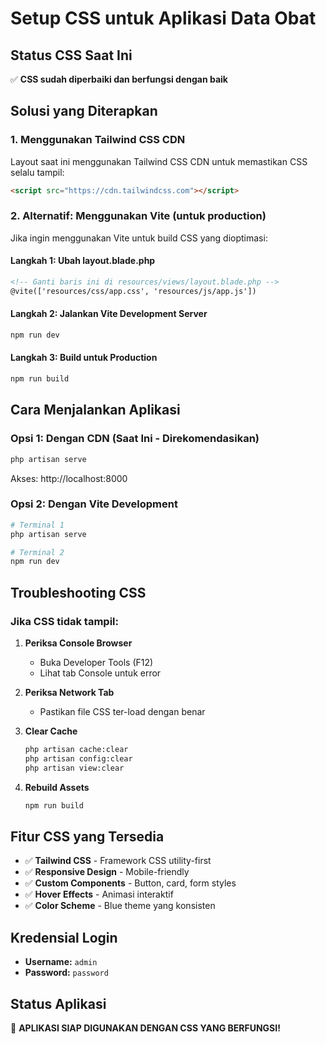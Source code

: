 # Setup CSS untuk Aplikasi Data Obat

## Status CSS Saat Ini
✅ **CSS sudah diperbaiki dan berfungsi dengan baik**

## Solusi yang Diterapkan

### 1. Menggunakan Tailwind CSS CDN
Layout saat ini menggunakan Tailwind CSS CDN untuk memastikan CSS selalu tampil:
```html
<script src="https://cdn.tailwindcss.com"></script>
```

### 2. Alternatif: Menggunakan Vite (untuk production)

Jika ingin menggunakan Vite untuk build CSS yang dioptimasi:

#### Langkah 1: Ubah layout.blade.php
```html
<!-- Ganti baris ini di resources/views/layout.blade.php -->
@vite(['resources/css/app.css', 'resources/js/app.js'])
```

#### Langkah 2: Jalankan Vite Development Server
```bash
npm run dev
```

#### Langkah 3: Build untuk Production
```bash
npm run build
```

## Cara Menjalankan Aplikasi

### Opsi 1: Dengan CDN (Saat Ini - Direkomendasikan)
```bash
php artisan serve
```
Akses: http://localhost:8000

### Opsi 2: Dengan Vite Development
```bash
# Terminal 1
php artisan serve

# Terminal 2
npm run dev
```

## Troubleshooting CSS

### Jika CSS tidak tampil:

1. **Periksa Console Browser**
   - Buka Developer Tools (F12)
   - Lihat tab Console untuk error

2. **Periksa Network Tab**
   - Pastikan file CSS ter-load dengan benar

3. **Clear Cache**
   ```bash
   php artisan cache:clear
   php artisan config:clear
   php artisan view:clear
   ```

4. **Rebuild Assets**
   ```bash
   npm run build
   ```

## Fitur CSS yang Tersedia

- ✅ **Tailwind CSS** - Framework CSS utility-first
- ✅ **Responsive Design** - Mobile-friendly
- ✅ **Custom Components** - Button, card, form styles
- ✅ **Hover Effects** - Animasi interaktif
- ✅ **Color Scheme** - Blue theme yang konsisten

## Kredensial Login
- **Username:** `admin`
- **Password:** `password`

## Status Aplikasi
🎉 **APLIKASI SIAP DIGUNAKAN DENGAN CSS YANG BERFUNGSI!** 